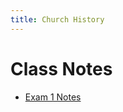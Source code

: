 ```yaml
---
title: Church History
---
```


# Class Notes

- [Exam 1 Notes](notes/Spring%202024/Church%20History/Class%20Notes/Exam%201%20Notes.md)
